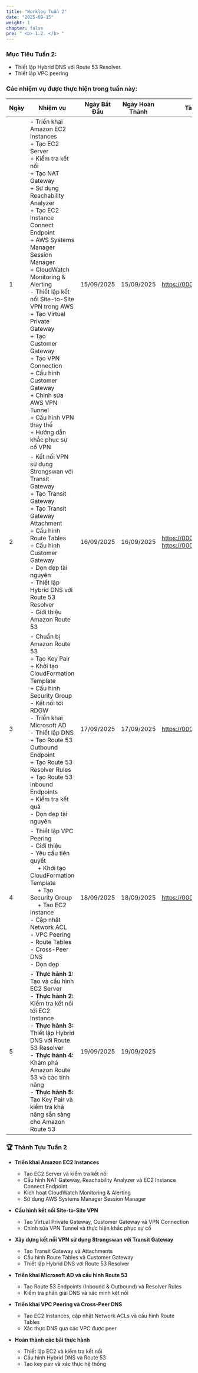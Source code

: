 ```yaml
---
title: "Worklog Tuần 2"
date: "2025-09-15"
weight: 1
chapter: false
pre: " <b> 1.2. </b> "
---
```


### Mục Tiêu Tuần 2:

* Thiết lập Hybrid DNS với Route 53 Resolver.
* Thiết lập VPC peering

### Các nhiệm vụ được thực hiện trong tuần này:
| Ngày | Nhiệm vụ                                                                                                                                                                                                   | Ngày Bắt Đầu | Ngày Hoàn Thành | Tài Liệu Tham Khảo                        |
| --- | ------------------------------------------------------------------------------------------------------------------------------------------------------------------------------------------------------ | ---------- | --------------- | ----------------------------------------- |
| 1   | - Triển khai Amazon EC2 Instances <br> + Tạo EC2 Server <br> + Kiểm tra kết nối <br> + Tạo NAT Gateway <br> + Sử dụng Reachability Analyzer <br> + Tạo EC2 Instance Connect Endpoint <br> + AWS Systems Manager Session Manager <br> + CloudWatch Monitoring & Alerting <br> - Thiết lập kết nối Site-to-Site VPN trong AWS <br> + Tạo Virtual Private Gateway <br> + Tạo Customer Gateway <br> + Tạo VPN Connection <br> + Cấu hình Customer Gateway <br> + Chỉnh sửa AWS VPN Tunnel <br> + Cấu hình VPN thay thế <br> + Hướng dẫn khắc phục sự cố VPN                                                | 15/09/2025 | 15/09/2025 | <https://000003.awsstudygroup.com/> |
| 2   | - Kết nối VPN sử dụng Strongswan với Transit Gateway <br> + Tạo Transit Gateway <br> + Tạo Transit Gateway Attachment <br> + Cấu hình Route Tables <br> + Cấu hình Customer Gateway <br> - Dọn dẹp tài nguyên <br> - Thiết lập Hybrid DNS với Route 53 Resolver <br> - Giới thiệu Amazon Route 53<br>                   |16/09/2025 | 16/09/2025      | <https://000003.awsstudygroup.com/> <br> <https://000004.awsstudygroup.com/>|
| 3   | - Chuẩn bị Amazon Route 53 <br> + Tạo Key Pair <br> + Khởi tạo CloudFormation Template <br> + Cấu hình Security Group <br> - Kết nối tới RDGW <br> - Triển khai Microsoft AD <br> - Thiết lập DNS <br> + Tạo Route 53 Outbound Endpoint <br> + Tạo Route 53 Resolver Rules <br> + Tạo Route 53 Inbound Endpoints <br> + Kiểm tra kết quả <br> - Dọn dẹp tài nguyên | 17/09/2025 | 17/09/2025 | <https://000004.awsstudygroup.com/> |
| 4   | - Thiết lập VPC Peering <br> - Giới thiệu <br> - Yêu cầu tiên quyết <br>&emsp; + Khởi tạo CloudFormation Template <br>&emsp; + Tạo Security Group <br>&emsp; + Tạo EC2 Instance <br> - Cập nhật Network ACL <br> - VPC Peering <br> - Route Tables <br> - Cross-Peer DNS <br> - Dọn dẹp | 18/09/2025 | 18/09/2025 | <https://000019.awsstudygroup.com/> |
| 5   | - **Thực hành 1:** Tạo và cấu hình EC2 Server <br> - **Thực hành 2:** Kiểm tra kết nối tới EC2 Instance <br> - **Thực hành 3:** Thiết lập Hybrid DNS với Route 53 Resolver <br> - **Thực hành 4:** Khám phá Amazon Route 53 và các tính năng <br> - **Thực hành 5:** Tạo Key Pair và kiểm tra khả năng sẵn sàng cho Amazon Route 53 | 19/09/2025 | 19/09/2025 | 
### 🏆 **Thành Tựu Tuần 2**

* **Triển khai Amazon EC2 Instances**

  * Tạo EC2 Server và kiểm tra kết nối
  * Cấu hình NAT Gateway, Reachability Analyzer và EC2 Instance Connect Endpoint
  * Kích hoạt CloudWatch Monitoring & Alerting
  * Sử dụng AWS Systems Manager Session Manager

* **Cấu hình kết nối Site-to-Site VPN**

  * Tạo Virtual Private Gateway, Customer Gateway và VPN Connection
  * Chỉnh sửa VPN Tunnel và thực hiện khắc phục sự cố

* **Xây dựng kết nối VPN sử dụng Strongswan với Transit Gateway**

  * Tạo Transit Gateway và Attachments
  * Cấu hình Route Tables và Customer Gateway
  * Thiết lập Hybrid DNS với Route 53 Resolver

* **Triển khai Microsoft AD và cấu hình Route 53**

  * Tạo Route 53 Endpoints (Inbound & Outbound) và Resolver Rules
  * Kiểm tra phân giải DNS và xác minh kết nối

* **Triển khai VPC Peering và Cross-Peer DNS**

  * Tạo EC2 Instances, cập nhật Network ACLs và cấu hình Route Tables
  * Xác thực DNS qua các VPC được peer

* **Hoàn thành các bài thực hành**

  * Thiết lập EC2 và kiểm tra kết nối
  * Cấu hình Hybrid DNS và Route 53
  * Tạo key pair và xác thực hệ thống
